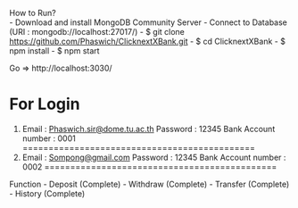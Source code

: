 How to Run?<br>
    - Download and install MongoDB Community Server
    - Connect to Database (URI : mongodb://localhost:27017/)
    - $ git clone https://github.com/Phaswich/ClicknextXBank.git
    - $ cd ClicknextXBank
    - $ npm install
    - $ npm start
   
   Go => http://localhost:3030/

For Login
=============================================
1. Email : Phaswich.sir@dome.tu.ac.th
   Password : 12345
   Bank Account number : 0001
=============================================
2. Email : Sompong@gmail.com
   Password : 12345
   Bank Account number : 0002
=============================================

Function - Deposit (Complete)
         - Withdraw (Complete)
         - Transfer (Complete)
         - History (Complete)
